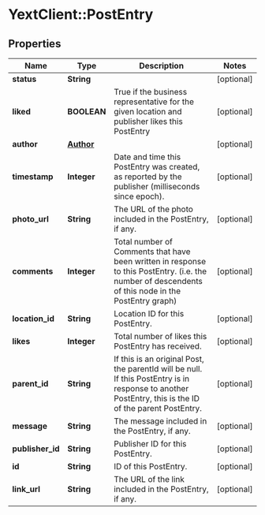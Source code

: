 # YextClient::PostEntry

## Properties
Name | Type | Description | Notes
------------ | ------------- | ------------- | -------------
**status** | **String** |  | [optional] 
**liked** | **BOOLEAN** | True if the business representative for the given location and publisher likes this PostEntry | [optional] 
**author** | [**Author**](Author.md) |  | [optional] 
**timestamp** | **Integer** | Date and time this PostEntry was created, as reported by the publisher (milliseconds since epoch). | [optional] 
**photo_url** | **String** | The URL of the photo included in the PostEntry, if any. | [optional] 
**comments** | **Integer** | Total number of Comments that have been written in response to this PostEntry. (i.e. the number of descendents of this node in the PostEntry graph) | [optional] 
**location_id** | **String** | Location ID for this PostEntry. | [optional] 
**likes** | **Integer** | Total number of likes this PostEntry has received. | [optional] 
**parent_id** | **String** | If this is an original Post, the parentId will be null.   If this PostEntry is in response to another PostEntry, this is the ID of the parent PostEntry.  | [optional] 
**message** | **String** | The message included in the PostEntry, if any. | [optional] 
**publisher_id** | **String** | Publisher ID for this PostEntry. | [optional] 
**id** | **String** | ID of this PostEntry. | [optional] 
**link_url** | **String** | The URL of the link included in the PostEntry, if any. | [optional] 


